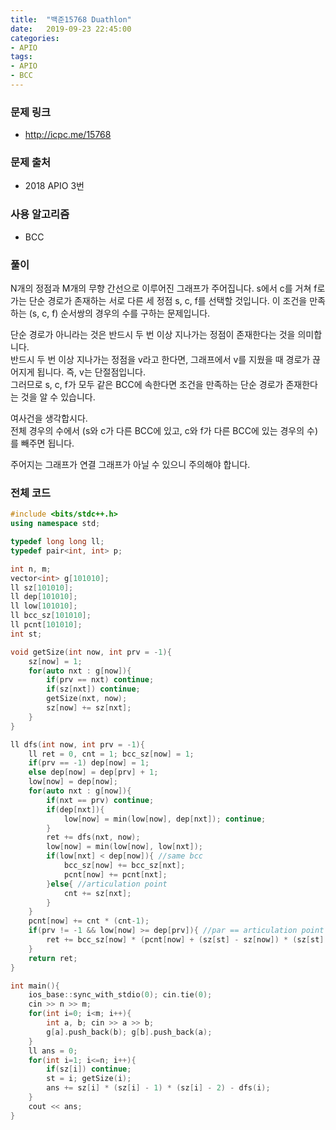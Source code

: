 ```yaml
---
title:  "백준15768 Duathlon"
date:   2019-09-23 22:45:00
categories:
- APIO
tags:
- APIO
- BCC
---
```


### 문제 링크
* http://icpc.me/15768

### 문제 출처
* 2018 APIO 3번

### 사용 알고리즘
* BCC

### 풀이
N개의 정점과 M개의 무향 간선으로 이루어진 그래프가 주어집니다. s에서 c를 거쳐 f로 가는 단순 경로가 존재하는 서로 다른 세 정점 s, c, f를 선택할 것입니다. 이 조건을 만족하는 (s, c, f) 순서쌍의 경우의 수를 구하는 문제입니다.

단순 경로가 아니라는 것은 반드시 두 번 이상 지나가는 정점이 존재한다는 것을 의미합니다.<br>
반드시 두 번 이상 지나가는 정점을 v라고 한다면, 그래프에서 v를 지웠을 때 경로가 끊어지게 됩니다. 즉, v는 단절점입니다.<br>
그러므로 s, c, f가 모두 같은 BCC에 속한다면 조건을 만족하는 단순 경로가 존재한다는 것을 알 수 있습니다.

여사건을 생각합시다.<br>
전체 경우의 수에서 (s와 c가 다른 BCC에 있고, c와 f가 다른 BCC에 있는 경우의 수)를 빼주면 됩니다.

주어지는 그래프가 연결 그래프가 아닐 수 있으니 주의해야 합니다.

### 전체 코드
```cpp
#include <bits/stdc++.h>
using namespace std;

typedef long long ll;
typedef pair<int, int> p;

int n, m;
vector<int> g[101010];
ll sz[101010];
ll dep[101010];
ll low[101010];
ll bcc_sz[101010];
ll pcnt[101010];
int st;

void getSize(int now, int prv = -1){
	sz[now] = 1;
	for(auto nxt : g[now]){
		if(prv == nxt) continue;
		if(sz[nxt]) continue;
		getSize(nxt, now);
		sz[now] += sz[nxt];
	}
}

ll dfs(int now, int prv = -1){
	ll ret = 0, cnt = 1; bcc_sz[now] = 1;
	if(prv == -1) dep[now] = 1;
	else dep[now] = dep[prv] + 1;
	low[now] = dep[now];
	for(auto nxt : g[now]){
		if(nxt == prv) continue;
		if(dep[nxt]){
			low[now] = min(low[now], dep[nxt]); continue;
		}
		ret += dfs(nxt, now);
		low[now] = min(low[now], low[nxt]);
		if(low[nxt] < dep[now]){ //same bcc
			bcc_sz[now] += bcc_sz[nxt];
			pcnt[now] += pcnt[nxt];
		}else{ //articulation point
			cnt += sz[nxt];
		}
	}
	pcnt[now] += cnt * (cnt-1);
	if(prv != -1 && low[now] >= dep[prv]){ //par == articulation point
		ret += bcc_sz[now] * (pcnt[now] + (sz[st] - sz[now]) * (sz[st] - sz[now] - 1));
	}
	return ret;
}

int main(){
	ios_base::sync_with_stdio(0); cin.tie(0);
	cin >> n >> m;
	for(int i=0; i<m; i++){
		int a, b; cin >> a >> b;
		g[a].push_back(b); g[b].push_back(a);
	}
	ll ans = 0;
	for(int i=1; i<=n; i++){
		if(sz[i]) continue;
		st = i; getSize(i);
		ans += sz[i] * (sz[i] - 1) * (sz[i] - 2) - dfs(i);
	}
	cout << ans;
}
```
